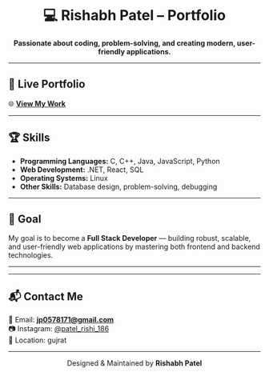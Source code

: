 

<h1 align="center">💻 Rishabh Patel – Portfolio</h1>
<p align="center">
  <b>Passionate about coding, problem-solving, and creating modern, user-friendly applications.</b>
</p>

---

## 🚀 Live Portfolio
🌐 **[View My Work](https://tempo-deployment-1fcfc4da-0f75-4375-853d-b96f6d80037-tempo-labs.vercel.app/)**

---

## 🏆 Skills
- **Programming Languages:** C, C++, Java, JavaScript, Python
- **Web Development:** .NET, React, SQL
- **Operating Systems:** Linux
- **Other Skills:** Database design, problem-solving, debugging

---

## 🎯 Goal
My goal is to become a **Full Stack Developer** — building robust, scalable, and user-friendly web applications by mastering both frontend and backend technologies.

---


---

## 📬 Contact Me
💌 Email: **jp0578171@gmail.com**  
📷 Instagram: [@patel_rishi_186](https://www.instagram.com/patel_rishi_186?igsh=MTA2b3NiNWxqanRqYQ==)  
📍 Location: gujrat

---

<p align="center">
  Designed & Maintained by <b>Rishabh Patel</b>
</p>
